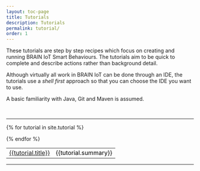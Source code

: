 ```yaml
---
layout: toc-page
title: Tutorials 
description: Tutorials 
permalink: tutorial/
order: 1
---
```


These tutorials are step by step recipes which focus on creating and running BRAIN IoT Smart Behaviours. The tutorials aim to be quick to complete and describe actions rather than background detail.

Although virtually all work in BRAIN IoT can be done through an IDE, the tutorials use a *shell first* approach so that you can choose the IDE you want to use.

A basic familiarity with Java, Git and Maven is assumed.

<br>
<hr>
<style>
table, td, th {
    text-align: left;
}

table {
    width: 100%;
}
        
th {
    padding: 15px;
    color: Black;
}
td {
    padding 10px;
    color: Black;
}
</style>

<div>
<table>

{% for tutorial in site.tutorial %}<tr><td><a href="{{tutorial.url}}">{{tutorial.title}}</a></td><td>{{tutorial.summary}}</td></tr>
{% endfor %}

</table>
</div>


---

